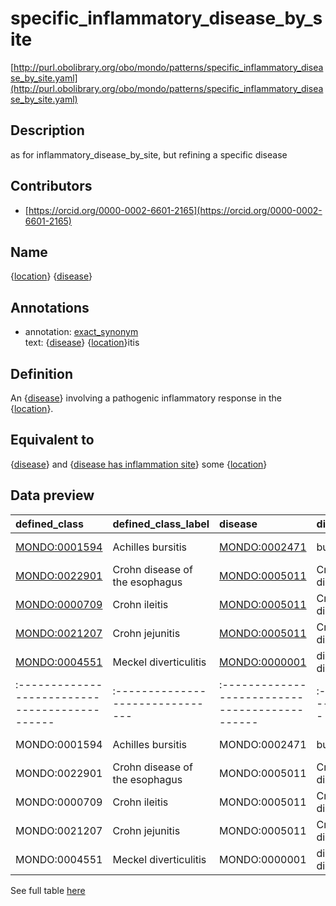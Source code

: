 # specific_inflammatory_disease_by_site 

[http://purl.obolibrary.org/obo/mondo/patterns/specific_inflammatory_disease_by_site.yaml](http://purl.obolibrary.org/obo/mondo/patterns/specific_inflammatory_disease_by_site.yaml)
## Description 



as for inflammatory_disease_by_site, but refining a specific disease
## Contributors 
* [https://orcid.org/0000-0002-6601-2165](https://orcid.org/0000-0002-6601-2165) 
## Name 

{[location](http://purl.obolibrary.org/obo/UBERON_0000061)} {[disease](http://purl.obolibrary.org/obo/MONDO_0000001)}

## Annotations 

* annotation: [exact_synonym](http://www.geneontology.org/formats/oboInOwl#hasExactSynonym)  
text: {[disease](http://purl.obolibrary.org/obo/MONDO_0000001)} {[location](http://purl.obolibrary.org/obo/UBERON_0000061)}itis

## Definition 

An {[disease](http://purl.obolibrary.org/obo/MONDO_0000001)} involving a pathogenic inflammatory response in the {[location](http://purl.obolibrary.org/obo/UBERON_0000061)}.

## Equivalent to 

{[disease](http://purl.obolibrary.org/obo/MONDO_0000001)} and {[disease has inflammation site](http://purl.obolibrary.org/obo/RO_0004027)} some {[location](http://purl.obolibrary.org/obo/UBERON_0000061)}

## Data preview 
| defined_class                                | defined_class_label            | disease                                      | disease_label       | location                                      | location_label        |
|:---------------------------------------------|:-------------------------------|:---------------------------------------------|:--------------------|:----------------------------------------------|:----------------------|
| [MONDO:0001594](http://purl.obolibrary.org/obo/MONDO_0001594) | Achilles bursitis              | [MONDO:0002471](http://purl.obolibrary.org/obo/MONDO_0002471) | bursitis            | [UBERON:0003701](http://purl.obolibrary.org/obo/UBERON_0003701) | calcaneal tendon      |
| [MONDO:0022901](http://purl.obolibrary.org/obo/MONDO_0022901) | Crohn disease of the esophagus | [MONDO:0005011](http://purl.obolibrary.org/obo/MONDO_0005011) | Crohn disease       | [UBERON:0001043](http://purl.obolibrary.org/obo/UBERON_0001043) | esophagus             |
| [MONDO:0000709](http://purl.obolibrary.org/obo/MONDO_0000709) | Crohn ileitis                  | [MONDO:0005011](http://purl.obolibrary.org/obo/MONDO_0005011) | Crohn disease       | [UBERON:0002116](http://purl.obolibrary.org/obo/UBERON_0002116) | ileum                 |
| [MONDO:0021207](http://purl.obolibrary.org/obo/MONDO_0021207) | Crohn jejunitis                | [MONDO:0005011](http://purl.obolibrary.org/obo/MONDO_0005011) | Crohn disease       | [UBERON:0002115](http://purl.obolibrary.org/obo/UBERON_0002115) | jejunum               |
| [MONDO:0004551](http://purl.obolibrary.org/obo/MONDO_0004551) | Meckel diverticulitis          | [MONDO:0000001](http://purl.obolibrary.org/obo/MONDO_0000001) | disease or disorder | [UBERON:0003705](http://purl.obolibrary.org/obo/UBERON_0003705) | Meckel's diverticulum || defined:class                                | defined:class:label            | disease                                      | disease:label       | location                                      | location:label        |
|:---------------------------------------------|:-------------------------------|:---------------------------------------------|:--------------------|:----------------------------------------------|:----------------------|
| MONDO:0001594 | Achilles bursitis              | MONDO:0002471 | bursitis            | UBERON:0003701 | calcaneal tendon      |
| MONDO:0022901 | Crohn disease of the esophagus | MONDO:0005011 | Crohn disease       | UBERON:0001043 | esophagus             |
| MONDO:0000709 | Crohn ileitis                  | MONDO:0005011 | Crohn disease       | UBERON:0002116 | ileum                 |
| MONDO:0021207 | Crohn jejunitis                | MONDO:0005011 | Crohn disease       | UBERON:0002115 | jejunum               |
| MONDO:0004551 | Meckel diverticulitis          | MONDO:0000001 | disease or disorder | UBERON:0003705 | Meckel's diverticulum |

See full table [here](https://github.com/monarch-initiative/mondo/blob/master/src/patterns/data/matches/specific_inflammatory_disease_by_site.tsv) 

